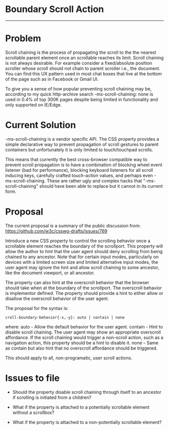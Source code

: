 # Boundary Scroll Action
---

# Problem

Scroll chaining is the process of propagating the scroll to the the nearest scrollable parent element once an scrollable reaches its limit. Scroll chaining is not always desirable. For example consider a fixed/absolute position scroller whose scroll should not chain to parent scroller i.e., the document. You can find this UX pattern used in most chat boxes that live at the bottom of the page such as in Facebook or Gmail UI.

To give you a sense of how popular preventing scroll chaining may be, according to my quick http-archive search -ms-scroll-chaining: none is used in 0.4% of top 300K pages despite being limited in functionality and only supported on IE/Edge.

# Current Solution

-ms-scroll-chaining is a vendor specific API. The CSS property provides a simple declarative way to prevent propagation of scroll gestures to parent containers but unfortunately it is only limited to touch/touchpad scrolls.

This means that currently the best cross-browser compatible way to prevent scroll propagation is to have a combination of blocking wheel event listener (bad for performance), blocking keyboard listeners for all scroll inducing keys, carefully crafted touch-action values, and perhaps even -ms-scroll-chaining. These are rather ugly and complex hacks that "-ms-scroll-chaining" should have been able to replace but it cannot in its current form.

# Proposal

The current proposal is a summary of the public discussion from:
https://github.com/w3c/csswg-drafts/issues/769

Introduce a new CSS property to control the scrolling behavior once a scrollable element reaches the boundary of the scrollport. This property will allow the author to hint that the user agent should deny scrolling from being chained to any ancestor. Note that for certain input modes, particularly on devices with a limited screen size and limited alternative input modes, the user agent may ignore the hint and allow scroll chaining to some ancestor, like the document viewport, or all ancestor.

The property can also hint at the overscroll behavior that the browser should take when at the boundary of the scrollport. The overscroll behavior is implementor defined. The property should provide a hint to either allow or disallow the overscroll behavior of the user agent.

The proposal for the syntax is:
```
croll-boundary-behavior{-x,-y}: auto | contain | none
```

where:
  auto - Allow the default behavior for the user agent.
  contain - Hint to disable scroll chaining. The user agent may show an appropriate overscroll affordance. If the scroll chaining would trigger a non-scroll action, such as a navigation action, this property should be a hint to disable it.
  none - Same as contain but also hint that no overscroll affordance should be triggered.

This should apply to all, non-programatic, user scroll actions.

# Issues to file

* Should the property disable scroll chaining through itself to an ancestor if scrolling is initiated from a children?

* What if the property is attached to a potentially scrollable element without a scrollbox?

* What if the property is attached to a non-potentially scrollable element?

